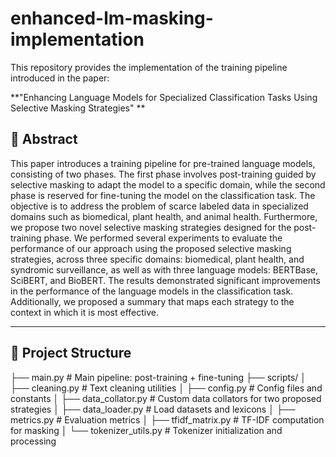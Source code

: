 # enhanced-lm-masking-implementation

This repository provides the implementation of the training pipeline introduced in the paper:

**"Enhancing Language Models for Specialized Classification Tasks Using Selective Masking Strategies" **

## 📄 Abstract

This paper introduces a training pipeline for pre-trained language models, consisting of two phases. The first phase involves post-training guided by selective masking to adapt the model to a specific domain, while the second phase is reserved for fine-tuning the model on the classification task. The objective is to address the problem of scarce labeled data in specialized domains such as biomedical, plant health, and animal health. Furthermore, we propose two novel selective masking strategies designed for the post-training phase. We performed several experiments to evaluate the performance of our approach using the proposed selective masking strategies, across three specific domains: biomedical, plant health, and syndromic surveillance, as well as with three language models: BERTBase, SciBERT, and BioBERT. The results demonstrated significant improvements in the performance of the language models in the classification task. Additionally, we proposed a summary that maps each strategy to the context in which it is most effective.

---

## 🧩 Project Structure

├── main.py # Main pipeline: post-training + fine-tuning
├── scripts/
│ ├── cleaning.py # Text cleaning utilities
│ ├── config.py # Config files and constants
│ ├── data_collator.py # Custom data collators for two proposed strategies
│ ├── data_loader.py # Load datasets and lexicons
│ ├── metrics.py # Evaluation metrics
│ ├── tfidf_matrix.py # TF-IDF computation for masking
│ └── tokenizer_utils.py # Tokenizer initialization and processing
